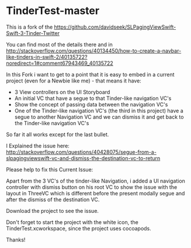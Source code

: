 # TinderTest-master
This is a fork of the https://github.com/davidseek/SLPagingViewSwift-Swift-3-Tinder-Twitter

You can find most of the details there and in http://stackoverflow.com/questions/40134450/how-to-create-a-navbar-like-tinders-in-swift-2/40135722?noredirect=1#comment67943469_40135722

In this Fork i want to get to a point that it is easy to embed in a current project (even for a Newbie like me) - that means it have:

* 3 View controllers on the UI Storyboard
* An initial VC that have a segue to that Tinder-like navigation VC's
* Show the concept of passing data between the navigation VC's
* One of the Tinder-like navigation VC's (the third in this project) have a segue to another Navigation VC and we can dismiss it and get back to the Tinder-like navigation VC's 

So far it all works except for the last bullet.

I Explained the issue here: http://stackoverflow.com/questions/40428075/segue-from-a-slpagingviewswift-vc-and-dismiss-the-destination-vc-to-return

Please help to fix this Current Issue:

Apart from the 3 VC's of the tinder-like Navigation, i added a UI navigation controller with dismiss button on his root VC to
show the issue with the layout in ThreeVC which is different before the
present modally segue and after the  dismiss of the destination VC.

Download the project to see the issue.

Don't forget to start the project with the white icon, the TinderTest.xcworkspace, since the project uses cocoapods.

Thanks!

